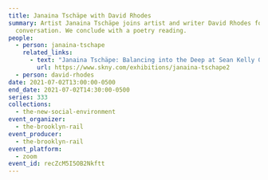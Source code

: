 ```yaml
---
title: Janaina Tschäpe with David Rhodes
summary: Artist Janaina Tschäpe joins artist and writer David Rhodes for a
  conversation. We conclude with a poetry reading.
people:
  - person: janaina-tschape
    related_links:
      - text: "Janaina Tschäpe: Balancing into the Deep at Sean Kelly Gallery, New York"
        url: https://www.skny.com/exhibitions/janaina-tschape2
  - person: david-rhodes
date: 2021-07-02T13:00:00-0500
end_date: 2021-07-02T14:30:00-0500
series: 333
collections:
  - the-new-social-environment
event_organizer:
  - the-brooklyn-rail
event_producer:
  - the-brooklyn-rail
event_platform:
  - zoom
event_id: recZcM5I5OB2Nkftt
---
```

